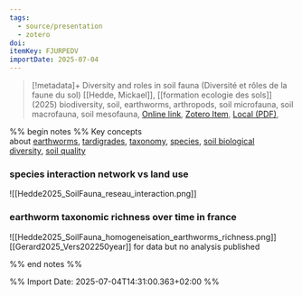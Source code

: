 ```yaml
---
tags:
  - source/presentation
  - zotero
doi: 
itemKey: FJURPEDV
importDate: 2025-07-04
---
```

>[!metadata]+
> Diversity and roles in soil fauna (Diversité et rôles de la faune du sol)
> [[Hedde, Mickael]], 
> [[formation ecologie des sols]] (2025)
> biodiversity, soil, earthworms, arthropods, soil microfauna, soil macrofauna, soil mesofauna, 
> [Online link](), [Zotero Item](zotero://select/library/items/FJURPEDV), [Local (PDF)](file://C:/Users/aburg/Documents/references/zotero/storage/3L7BEGXS/Hedde_Diversiteroles.pdf), 

%% begin notes %%
Key concepts about [earthworms](app://obsidian.md/earthworms), [tardigrades](app://obsidian.md/tardigrades), [taxonomy](app://obsidian.md/taxonomy), [species](app://obsidian.md/species), [soil biological diversity](app://obsidian.md/soil%20biological%20diversity), [soil quality](app://obsidian.md/soil%20quality)
### species interaction network vs land use
![[Hedde2025_SoilFauna_reseau_interaction.png]]
### earthworm taxonomic richness over time in france
![[Hedde2025_SoilFauna_homogeneisation_earthworms_richness.png]]
[[Gerard2025_Vers202250year]] for data but no analysis published

%% end notes %%

%% Import Date: 2025-07-04T14:31:00.363+02:00 %%
